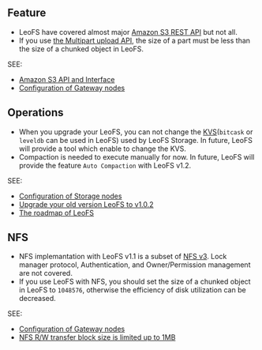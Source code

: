 ## Feature
 - LeoFS have covered almost major [Amazon S3 REST API](http://docs.aws.amazon.com/AmazonS3/latest/API/APIRest.html) but not all.
 - If you use [the Multipart upload API](http://docs.aws.amazon.com/AmazonS3/latest/dev/mpuoverview.html), the size of a part must be less than the size of a chunked object in LeoFS.

SEE:
* [Amazon S3 API and Interface](http://leo-project.net/leofs/docs/s3_api.html)
* [Configuration of Gateway nodes](http://leo-project.net/leofs/docs/configuration_3.html)

## Operations
 - When you upgrade your LeoFS, you can not change the [KVS](http://en.wikipedia.org/wiki/Key/value_store#Key.E2.80.93Value_or_KV_stores)(`bitcask` or `leveldb` can be used in LeoFS) used by LeoFS Storage. In future, LeoFS will provide a tool which enable to change the KVS.
 - Compaction is needed to execute manually for now. In future, LeoFS will provide the feature `Auto Compaction` with LeoFS v1.2.

SEE:
* [Configuration of Storage nodes](http://leo-project.net/leofs/docs/configuration_2.html)
* [Upgrade your old version LeoFS to v1.0.2](http://leo-project.net/leofs/docs/admin_guide_5.html)
* [The roadmap of LeoFS](http://leo-project.net/leofs/docs/faq_1.html#is-there-the-roadmap-of-leofs)

## NFS

 - NFS implemantation with LeoFS v1.1 is a subset of [NFS v3](http://www.ietf.org/rfc/rfc1813.txt). Lock manager protocol, Authentication, and Owner/Permission management are not covered.
 - If you use LeoFS with NFS, you should set the size of a chunked object in LeoFS  to `1048576`, otherwise the efficiency of disk utilization can be decreased.

SEE:
* [Configuration of Gateway nodes](http://leo-project.net/leofs/docs/configuration_3.html)
* [NFS R/W transfer block size is limited up to 1MB](https://github.com/leo-project/leofs/issues/198)
